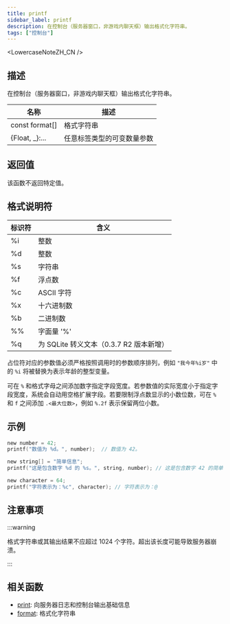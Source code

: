 ```yaml
---
title: printf
sidebar_label: printf
description: 在控制台（服务器窗口，非游戏内聊天框）输出格式化字符串。
tags: ["控制台"]
---
```


<LowercaseNoteZH_CN />

## 描述

在控制台（服务器窗口，非游戏内聊天框）输出格式化字符串。

| 名称              | 描述                       |
| ----------------- | -------------------------- |
| const format[]    | 格式字符串                 |
| \{Float, \_\}:... | 任意标签类型的可变数量参数 |

## 返回值

该函数不返回特定值。

## 格式说明符

| 标识符 | 含义                                    |
| ------ | --------------------------------------- |
| %i     | 整数                                    |
| %d     | 整数                                    |
| %s     | 字符串                                  |
| %f     | 浮点数                                  |
| %c     | ASCII 字符                              |
| %x     | 十六进制数                              |
| %b     | 二进制数                                |
| %%     | 字面量 '%'                              |
| %q     | 为 SQLite 转义文本（0.3.7 R2 版本新增） |

占位符对应的参数值必须严格按照调用时的参数顺序排列，例如 `"我今年%i岁"` 中的 `%i` 将被替换为表示年龄的整型变量。

可在 `%` 和格式字母之间添加数字指定字段宽度。若参数值的实际宽度小于指定字段宽度，系统会自动用空格扩展字段。若要限制浮点数显示的小数位数，可在 `%` 和 `f` 之间添加 `.<最大位数>`，例如 `%.2f` 表示保留两位小数。

## 示例

```c
new number = 42;
printf("数值为 %d。", number);  // 数值为 42。

new string[] = "简单信息";
printf("这是包含数字 %d 的 %s。", string, number); // 这是包含数字 42 的简单信息。

new character = 64;
printf("字符表示为：%c", character); // 字符表示为：@
```

## 注意事项

:::warning

格式字符串或其输出结果不应超过 1024 个字符。超出该长度可能导致服务器崩溃。

:::

## 相关函数

- [print](print): 向服务器日志和控制台输出基础信息
- [format](format): 格式化字符串

